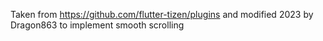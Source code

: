 Taken from https://github.com/flutter-tizen/plugins and modified 2023 by Dragon863 to implement smooth scrolling